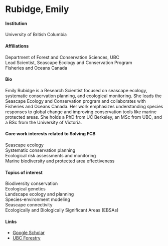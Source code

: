 # Rubidge, Emily

#### Institution

University of British Columbia

#### Affiliations

Department of Forest and Conservation Sciences, UBC\
Lead Scientist, Seascape Ecology and Conservation Program\
Fisheries and Oceans Canada

#### Bio

Emily Rubidge is a Research Scientist focused on seascape ecology, systematic conservation planning, and ecological monitoring. She leads the Seascape Ecology and Conservation program and collaborates with Fisheries and Oceans Canada. Her work emphasizes understanding species responses to global change and improving conservation tools like marine protected areas. She holds a PhD from UC Berkeley, an MSc from UBC, and a BSc from the University of Victoria.

#### Core work interests related to Solving FCB

Seascape ecology\
Systematic conservation planning\
Ecological risk assessments and monitoring\
Marine biodiversity and protected area effectiveness

#### Topics of interest

Biodiversity conservation\
Ecological genetics\
Landscape ecology and planning\
Species-environment modeling\
Seascape connectivity\
Ecologically and Biologically Significant Areas (EBSAs)

#### Links

* [Google Scholar](https://scholar.google.ca/citations?user=Qg_1BGEAAAAJ\&hl=en)
* [UBC Forestry](https://forestry.ubc.ca/faculty-profile/emily-rubidge/)
